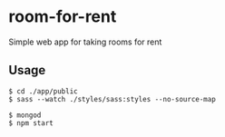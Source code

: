 # room-for-rent

Simple web app for taking rooms for rent

## Usage

```
$ cd ./app/public
$ sass --watch ./styles/sass:styles --no-source-map
```

```
$ mongod
$ npm start
```
